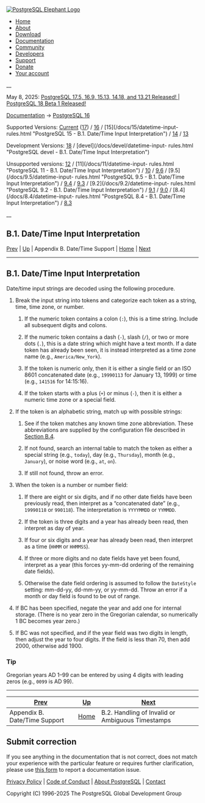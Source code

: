 [ ![PostgreSQL Elephant Logo](/media/img/about/press/elephant.png) ](/)

  * [Home](/ "Home")
  * [About](/about/ "About")
  * [Download](/download/ "Download")
  * [Documentation](/docs/ "Documentation")
  * [Community](/community/ "Community")
  * [Developers](/developer/ "Developers")
  * [Support](/support/ "Support")
  * [Donate](/about/donate/ "Donate")
  * [Your account](/account/ "Your account")

__

May 8, 2025: [ PostgreSQL 17.5, 16.9, 15.13, 14.18, and 13.21 Released! ](/about/news/postgresql-175-169-1513-1418-and-1321-released-3072/) | [ PostgreSQL 18 Beta 1 Released! ](/about/news/postgresql-18-beta-1-released-3070/)

[Documentation](/docs/ "Documentation") -> [PostgreSQL
16](/docs/16/index.html)

Supported Versions: [Current](/docs/current/datetime-input-rules.html
"PostgreSQL 17 - B.1. Date/Time Input Interpretation")
([17](/docs/17/datetime-input-rules.html "PostgreSQL 17 - B.1. Date/Time Input
Interpretation")) / [16](/docs/16/datetime-input-rules.html "PostgreSQL 16 -
B.1. Date/Time Input Interpretation") / [15](/docs/15/datetime-input-
rules.html "PostgreSQL 15 - B.1. Date/Time Input Interpretation") /
[14](/docs/14/datetime-input-rules.html "PostgreSQL 14 - B.1. Date/Time Input
Interpretation") / [13](/docs/13/datetime-input-rules.html "PostgreSQL 13 -
B.1. Date/Time Input Interpretation")

Development Versions: [18](/docs/18/datetime-input-rules.html "PostgreSQL 18 -
B.1. Date/Time Input Interpretation") / [devel](/docs/devel/datetime-input-
rules.html "PostgreSQL devel - B.1. Date/Time Input Interpretation")

Unsupported versions: [12](/docs/12/datetime-input-rules.html "PostgreSQL 12 -
B.1. Date/Time Input Interpretation") / [11](/docs/11/datetime-input-
rules.html "PostgreSQL 11 - B.1. Date/Time Input Interpretation") /
[10](/docs/10/datetime-input-rules.html "PostgreSQL 10 - B.1. Date/Time Input
Interpretation") / [9.6](/docs/9.6/datetime-input-rules.html "PostgreSQL 9.6 -
B.1. Date/Time Input Interpretation") / [9.5](/docs/9.5/datetime-input-
rules.html "PostgreSQL 9.5 - B.1. Date/Time Input Interpretation") /
[9.4](/docs/9.4/datetime-input-rules.html "PostgreSQL 9.4 - B.1. Date/Time
Input Interpretation") / [9.3](/docs/9.3/datetime-input-rules.html "PostgreSQL
9.3 - B.1. Date/Time Input Interpretation") / [9.2](/docs/9.2/datetime-input-
rules.html "PostgreSQL 9.2 - B.1. Date/Time Input Interpretation") /
[9.1](/docs/9.1/datetime-input-rules.html "PostgreSQL 9.1 - B.1. Date/Time
Input Interpretation") / [9.0](/docs/9.0/datetime-input-rules.html "PostgreSQL
9.0 - B.1. Date/Time Input Interpretation") / [8.4](/docs/8.4/datetime-input-
rules.html "PostgreSQL 8.4 - B.1. Date/Time Input Interpretation") /
[8.3](/docs/8.3/datetime-input-rules.html "PostgreSQL 8.3 - B.1. Date/Time
Input Interpretation")

__

B.1. Date/Time Input Interpretation  
---  
[Prev](datetime-appendix.html "Appendix B. Date/Time Support")  | [Up](datetime-appendix.html "Appendix B. Date/Time Support") | Appendix B. Date/Time Support | [Home](index.html "PostgreSQL 16.9 Documentation") |  [Next](datetime-invalid-input.html "B.2. Handling of Invalid or Ambiguous Timestamps")  
  
* * *

## B.1. Date/Time Input Interpretation #

Date/time input strings are decoded using the following procedure.

  1. Break the input string into tokens and categorize each token as a string, time, time zone, or number.

     1. If the numeric token contains a colon (`:`), this is a time string. Include all subsequent digits and colons.

     2. If the numeric token contains a dash (`-`), slash (`/`), or two or more dots (`.`), this is a date string which might have a text month. If a date token has already been seen, it is instead interpreted as a time zone name (e.g., `America/New_York`).

     3. If the token is numeric only, then it is either a single field or an ISO 8601 concatenated date (e.g., `19990113` for January 13, 1999) or time (e.g., `141516` for 14:15:16).

     4. If the token starts with a plus (`+`) or minus (`-`), then it is either a numeric time zone or a special field.

  2. If the token is an alphabetic string, match up with possible strings:

     1. See if the token matches any known time zone abbreviation. These abbreviations are supplied by the configuration file described in [Section B.4](datetime-config-files.html "B.4. Date/Time Configuration Files").

     2. If not found, search an internal table to match the token as either a special string (e.g., `today`), day (e.g., `Thursday`), month (e.g., `January`), or noise word (e.g., `at`, `on`).

     3. If still not found, throw an error.

  3. When the token is a number or number field:

     1. If there are eight or six digits, and if no other date fields have been previously read, then interpret as a “concatenated date” (e.g., `19990118` or `990118`). The interpretation is `YYYYMMDD` or `YYMMDD`.

     2. If the token is three digits and a year has already been read, then interpret as day of year.

     3. If four or six digits and a year has already been read, then interpret as a time (`HHMM` or `HHMMSS`).

     4. If three or more digits and no date fields have yet been found, interpret as a year (this forces yy-mm-dd ordering of the remaining date fields).

     5. Otherwise the date field ordering is assumed to follow the `DateStyle` setting: mm-dd-yy, dd-mm-yy, or yy-mm-dd. Throw an error if a month or day field is found to be out of range.

  4. If BC has been specified, negate the year and add one for internal storage. (There is no year zero in the Gregorian calendar, so numerically 1 BC becomes year zero.)

  5. If BC was not specified, and if the year field was two digits in length, then adjust the year to four digits. If the field is less than 70, then add 2000, otherwise add 1900.

### Tip

Gregorian years AD 1–99 can be entered by using 4 digits with leading zeros
(e.g., `0099` is AD 99).

* * *

[Prev](datetime-appendix.html "Appendix B. Date/Time Support")  | [Up](datetime-appendix.html "Appendix B. Date/Time Support") |  [Next](datetime-invalid-input.html "B.2. Handling of Invalid or Ambiguous Timestamps")  
---|---|---  
Appendix B. Date/Time Support  | [Home](index.html "PostgreSQL 16.9 Documentation") |  B.2. Handling of Invalid or Ambiguous Timestamps  
  
## Submit correction

If you see anything in the documentation that is not correct, does not match
your experience with the particular feature or requires further clarification,
please use [this form](/account/comments/new/16/datetime-input-rules.html/) to
report a documentation issue.

[Privacy Policy](/about/privacypolicy) | [Code of Conduct](/about/policies/coc/) | [About PostgreSQL](/about/) | [Contact](/about/contact/)  

Copyright (C) 1996-2025 The PostgreSQL Global Development Group

